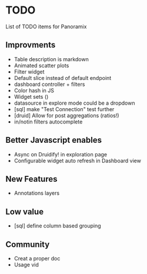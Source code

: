 # TODO
List of TODO items for Panoramix

## Improvments
* Table description is markdown
* Animated scatter plots
* Filter widget
* Default slice instead of default endpoint
* dashboard controller + filters
* Color hash in JS
* Widget sets ()
* datasource in explore mode could be a dropdown
* [sql] make "Test Connection" test further
* [druid] Allow for post aggregations (ratios!)
* in/notin filters autocomplete

## Better Javascript enables
* Async on Druidify! in exploration page
* Configurable widget auto refresh in Dashboard view

## New Features
* Annotations layers

## Low value
* [sql] define column based grouping

## Community
* Creat a proper doc
* Usage vid
